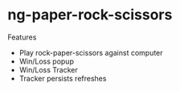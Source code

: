 # ng-paper-rock-scissors

Features
- Play rock-paper-scissors against computer
- Win/Loss popup
- Win/Loss Tracker
- Tracker persists refreshes